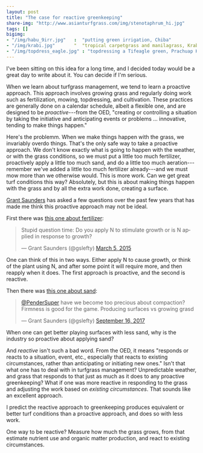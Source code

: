 ```yaml
---
layout: post
title: "The case for reactive greenkeeping"
share-img: "http://www.asianturfgrass.com/img/stenotaphrum_hi.jpg"
tags: []
bigimg:
- "/img/habu_9irr.jpg"   :  "putting green irrigation, Chiba"
- "/img/krabi.jpg"       "  "tropical carpetgrass and manilagrass, Krabi"
- "/img/topdress_eagle.jpg" : "topdressing a Tifeagle green, Prachuap Khiri Khan"
---
```


I've been sitting on this idea for a long time, and I decided today would be a great day to write about it. You can decide if I'm serious.

When we learn about turfgrass management, we tend to learn a proactive approach. This approach involves growing grass and regularly doing work such as fertilization, mowing, topdressing, and cultivation. These practices are generally done on a calendar schedule, albeit a flexible one, and are designed to be *proactive*---from the OED, "creating or controlling a situation by taking the initiative and anticipating events or problems ... innovative, tending to make things happen."

Here's the problemm. When we make things happen with the grass, we invariably overdo things. That's the only safe way to take a proactive approach. We don't know exactly what is going to happen with the weather, or with the grass conditions, so we must put a little too much fertilizer, proactively apply a little too much sand, and do a little too much aeration---remember we've added a little too much fertilizer already---and we must mow more than we otherwise would. This is more work. Can we get great turf conditions this way? Absolutely, but this is about making things happen with the grass and by all the extra work done, creating a surface.

[Grant Saunders](https://twitter.com/gslefty) has asked a few questions over the past few years that has made me think this proactive approach may not be ideal. 

First there was [this one about fertilizer](https://twitter.com/gslefty/status/573364242662883329):

<blockquote class="twitter-tweet" data-lang="en"><p lang="en" dir="ltr">Stupid question time: Do you apply N to stimulate growth or is N applied in response to growth?</p>&mdash; Grant Saunders (@gslefty) <a href="https://twitter.com/gslefty/status/573364242662883329?ref_src=twsrc%5Etfw">March 5, 2015</a></blockquote>
<script async src="https://platform.twitter.com/widgets.js" charset="utf-8"></script>

One can think of this in two ways. Either apply N to cause growth, or think of the plant using N, and after some point it will require more, and then reapply when it does. The first approach is proactive, and the second is reactive.

Then there was [this one about sand](https://twitter.com/gslefty/status/908912111098634240):

<blockquote class="twitter-tweet" data-lang="en"><p lang="en" dir="ltr"><a href="https://twitter.com/PenderSuper?ref_src=twsrc%5Etfw">@PenderSuper</a> have we become too precious about compaction? Firmness is good for the game. Producing surfaces vs growing grasd</p>&mdash; Grant Saunders (@gslefty) <a href="https://twitter.com/gslefty/status/908912111098634240?ref_src=twsrc%5Etfw">September 16, 2017</a></blockquote>
<script async src="https://platform.twitter.com/widgets.js" charset="utf-8"></script>

When one can get better playing surfaces with less sand, why is the industry so proactive about applying sand? 

And *reactive* isn't such a bad word. From the OED, it means "responds or reacts to a situation, event, etc., especially that reacts to existing circumstances, rather than anticipating or initiating new ones." Isn't that what one has to deal with in turfgrass management? Unpredictable weather, and grass that responds to that just as much as it does to any proactive greenkeeping? What if one was more reactive in responding to the grass and adjusting the work based on *existing circumstances*. That sounds like an excellent approach.

I predict the reactive approach to greenkeeping produces equivalent or better turf conditions than a proactive approach, and does so with less work.

One way to be reactive? Measure how much the grass grows, from that estimate nutrient use and organic matter production, and react to existing circumstances.



